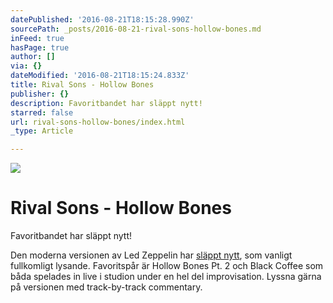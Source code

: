```yaml
---
datePublished: '2016-08-21T18:15:28.990Z'
sourcePath: _posts/2016-08-21-rival-sons-hollow-bones.md
inFeed: true
hasPage: true
author: []
via: {}
dateModified: '2016-08-21T18:15:24.833Z'
title: Rival Sons - Hollow Bones
publisher: {}
description: Favoritbandet har släppt nytt!
starred: false
url: rival-sons-hollow-bones/index.html
_type: Article

---
```

![](https://the-grid-user-content.s3-us-west-2.amazonaws.com/02ac0337-832a-433c-9c0d-a5e715f08b2c.jpg)

# Rival Sons - Hollow Bones

Favoritbandet har släppt nytt!

Den moderna versionen av Led Zeppelin har [släppt nytt][0], som vanligt fullkomligt lysande. Favoritspår är Hollow Bones Pt. 2 och Black Coffee som båda spelades in live i studion under en hel del improvisation. Lyssna gärna på versionen med track-by-track commentary.

[0]: https://open.spotify.com/album/7hKJMKE01FvUJEVxY8bBOT